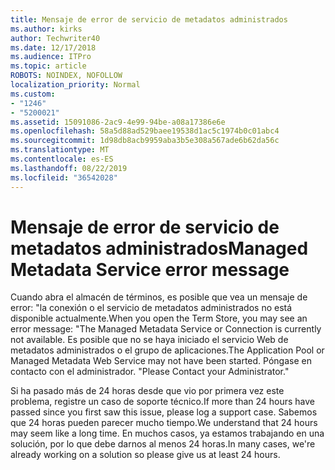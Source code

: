 ```yaml
---
title: Mensaje de error de servicio de metadatos administrados
ms.author: kirks
author: Techwriter40
ms.date: 12/17/2018
ms.audience: ITPro
ms.topic: article
ROBOTS: NOINDEX, NOFOLLOW
localization_priority: Normal
ms.custom:
- "1246"
- "5200021"
ms.assetid: 15091086-2ac9-4e99-94be-a08a17386e6e
ms.openlocfilehash: 58a5d88ad529baee19538d1ac5c1974b0c01abc4
ms.sourcegitcommit: 1d98db8acb9959aba3b5e308a567ade6b62da56c
ms.translationtype: MT
ms.contentlocale: es-ES
ms.lasthandoff: 08/22/2019
ms.locfileid: "36542028"
---
```

# <a name="managed-metadata-service-error-message"></a><span data-ttu-id="ae514-102">Mensaje de error de servicio de metadatos administrados</span><span class="sxs-lookup"><span data-stu-id="ae514-102">Managed Metadata Service error message</span></span>

<span data-ttu-id="ae514-103">Cuando abra el almacén de términos, es posible que vea un mensaje de error: "la conexión o el servicio de metadatos administrados no está disponible actualmente.</span><span class="sxs-lookup"><span data-stu-id="ae514-103">When you open the Term Store, you may see an error message: "The Managed Metadata Service or Connection is currently not available.</span></span> <span data-ttu-id="ae514-104">Es posible que no se haya iniciado el servicio Web de metadatos administrados o el grupo de aplicaciones.</span><span class="sxs-lookup"><span data-stu-id="ae514-104">The Application Pool or Managed Metadata Web Service may not have been started.</span></span> <span data-ttu-id="ae514-105">Póngase en contacto con el administrador. "</span><span class="sxs-lookup"><span data-stu-id="ae514-105">Please Contact your Administrator."</span></span>
  
<span data-ttu-id="ae514-106">Si ha pasado más de 24 horas desde que vio por primera vez este problema, registre un caso de soporte técnico.</span><span class="sxs-lookup"><span data-stu-id="ae514-106">If more than 24 hours have passed since you first saw this issue, please log a support case.</span></span> <span data-ttu-id="ae514-107">Sabemos que 24 horas pueden parecer mucho tiempo.</span><span class="sxs-lookup"><span data-stu-id="ae514-107">We understand that 24 hours may seem like a long time.</span></span> <span data-ttu-id="ae514-108">En muchos casos, ya estamos trabajando en una solución, por lo que debe darnos al menos 24 horas.</span><span class="sxs-lookup"><span data-stu-id="ae514-108">In many cases, we're already working on a solution so please give us at least 24 hours.</span></span>
  